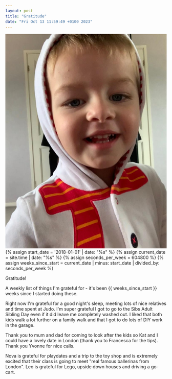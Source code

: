 ```yaml
---
layout: post
title: "Gratitude"
date: "Fri Oct 13 11:59:49 +0100 2023"
---
```


![Leo Dressed as a Snowman](/assets/images/leosnowman.png)
{% assign start_date = '2018-01-01' | date: "%s" %}
{% assign current_date = site.time | date: "%s" %}
{% assign seconds_per_week = 604800 %}
{% assign weeks_since_start = current_date | minus: start_date | divided_by: seconds_per_week %}

Gratitude!

A weekly list of things I'm grateful for - it's been {{ weeks_since_start }} weeks since I started doing these. 

Right now I'm grateful for a good night's sleep, meeting lots of nice relatives and time spent at Judo.  I'm super grateful I got to go to the Sibs Adult Sibling Day even if it did leave me completely washed out.  I liked that both kids walk a lot further on a family walk and that  I got to do lots of DIY work in the garage. 

Thank you to mum and dad for coming to look after the kids so Kat and I could have a lovely date in London (thank you to Francesca for the tips).  Thank you Yvonne for nice calls.  

Nova is grateful for playdates and a trip to the toy shop and is extremely excited that their class is going to meet "real famous ballerinas from London". Leo is grateful for Lego, upside down houses and driving a go-cart. 



